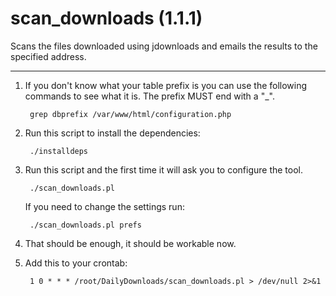 # scan_downloads (1.1.1)
Scans the files downloaded using jdownloads and emails the results to the specified address.

***

1. If you don't know what your table prefix is you can use the following commands to see what it is. The prefix MUST end with a "_".

        grep dbprefix /var/www/html/configuration.php

2. Run this script to install the dependencies:

        ./installdeps

3. Run this script and the first time it will ask you to configure the tool.

        ./scan_downloads.pl

	If you need to change the settings run:

        ./scan_downloads.pl prefs

4. That should be enough, it should be workable now.

5. Add this to your crontab:

        1 0 * * * /root/DailyDownloads/scan_downloads.pl > /dev/null 2>&1



